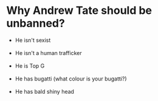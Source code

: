 # Why Andrew Tate should be unbanned?
<ul>
<li>He isn't sexist</li><br>
<li>He isn't a human trafficker</li><br>
<li>He is Top G</li><br>
<li>He has bugatti (what colour is your bugatti?)</li><br>
<li>He has bald shiny head</li><br>
</ul>
